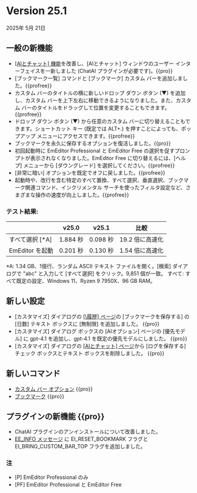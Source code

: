 # Version 25.1

2025年 5月 21日

## 一般の新機能

- [\[AIとチャット\] 機能](../howto/plugin/plugin_chat_with_ai)を改善し、\[AIとチャット\] ウィンドウのユーザー インターフェイスを一新しました (ChatAI プラグインが必要です)。{{pro}}
- [ブックマーク一覧] コマンドと [ブックマーク] カスタム バーを追加しました。{{profree}}
- カスタム バーのタイトルの横に新しいドロップ ダウン ボタン (&#9660;) を追加し、カスタム バーを上下左右に移動できるようになりました。また、カスタム バーのタイトルをドラッグして位置を変更することもできます。{{profree}}
- ドロップ ダウン ボタン (&#9660;) から任意のカスタム バーに切り替えることもできます。ショートカット キー (既定では ALT+.) を押すことによっても、ポップアップ メニューにアクセスできます。{{profree}}
- ブックマークを永久に保存するオプションを復活しました。{{pro}}
- 初回起動時に EmEditor Professional と EmEditor Free の選択を促すプロンプトが表示されなくなりました。EmEditor Free に切り替えるには、[ヘルプ] メニューから [ダウングレード] を選択してください。{{profree}}
- [非常に暗い] オプションを既定でオフに戻しました。{{profree}}
- 起動時や、改行を含む特定のすべて置換、すべて選択、垂直選択、ブックマーク関連コマンド、インクリメンタル サーチを使ったフィルタ設定など、さまざまな操作の速度が向上しました。{{profree}}

### テスト結果:

|  | v25.0 | v25.1 | 比較 |
| --- | --- | --- | --- |
| すべて選択 [\*A\]| 1.884 秒 | 0.098 秒 | 19.2 倍に高速化 |
| EmEditor を起動 | 0.201 秒 | 0.130 秒 | 1.54 倍に高速化 |

\*A: 1.34 GB、1億行、ランダム ASCII テキスト ファイルを開く。\[検索\] ダイアログで "abc" と入力して \[すべて選択\] をクリック。9,851 個が一致。
すべて: すべて既定の設定、Windows 11、Ryzen 9 7950X、96 GB RAM。

## 新しい設定

- [カスタマイズ] ダイアログの [[\履歴\] ページ](../dlg/customize/history/index)の [ブックマークを保存する] の [日数] テキスト ボックスに [無制限] を追加しました。 {{pro}}
- [カスタマイズ] ダイアログ ボックスの [AIオプション] ページの [優先モデル] に gpt-4.1 を追加し、gpt-4.1 を既定の優先モデルにしました。 {{pro}}
- [カスタマイズ] ダイアログの [\[AIとチャット\] ページ](../dlg/customize/chat_ai/index)から \[ログを保存する\] チェック ボックスとテキスト ボックスを削除しました。 {{pro}}

## 新しいコマンド

- [カスタム バー オプション](../cmd/window/pane_menu) {{pro}}
- [ブックマーク](../cmd/bookmarks/bookmark_bar) {{pro}}

## プラグインの新機能 {{pro}}

- ChatAI プラグインのアンインストールについて改善しました。
- [EE\_INFO メッセージ](../plugin/message/ee_info.md) に EI_RESET_BOOKMARK フラグと EI_BRING_CUSTOM_BAR_TOP フラグを追加しました。

### 注

- \[P\] EmEditor Professional のみ
- \[PF\] EmEditor Professional と EmEditor Free
